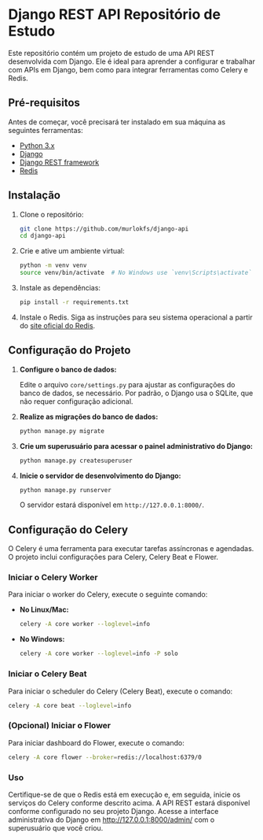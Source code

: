 # Django REST API Repositório de Estudo

Este repositório contém um projeto de estudo de uma API REST desenvolvida com Django. Ele é ideal para aprender a configurar e trabalhar com APIs em Django, bem como para integrar ferramentas como Celery e Redis.

## Pré-requisitos

Antes de começar, você precisará ter instalado em sua máquina as seguintes ferramentas:

- [Python 3.x](https://www.python.org/downloads/)
- [Django](https://www.djangoproject.com/)
- [Django REST framework](https://www.django-rest-framework.org/)
- [Redis](https://redis.io/download)

## Instalação

1. Clone o repositório:
    ```bash
    git clone https://github.com/murlokfs/django-api
    cd django-api
    ```

2. Crie e ative um ambiente virtual:
    ```bash
    python -m venv venv
    source venv/bin/activate  # No Windows use `venv\Scripts\activate`
    ```

3. Instale as dependências:
    ```bash
    pip install -r requirements.txt
    ```

4. Instale o Redis. Siga as instruções para seu sistema operacional a partir do [site oficial do Redis](https://redis.io/download).

## Configuração do Projeto

1. **Configure o banco de dados:**

   Edite o arquivo `core/settings.py` para ajustar as configurações do banco de dados, se necessário. Por padrão, o Django usa o SQLite, que não requer configuração adicional.

2. **Realize as migrações do banco de dados:**

    ```bash
    python manage.py migrate
    ```

3. **Crie um superusuário para acessar o painel administrativo do Django:**

    ```bash
    python manage.py createsuperuser
    ```

4. **Inicie o servidor de desenvolvimento do Django:**

    ```bash
    python manage.py runserver
    ```

   O servidor estará disponível em `http://127.0.0.1:8000/`.

## Configuração do Celery

O Celery é uma ferramenta para executar tarefas assíncronas e agendadas. O projeto inclui configurações para Celery, Celery Beat e Flower.

### Iniciar o Celery Worker

Para iniciar o worker do Celery, execute o seguinte comando:

- **No Linux/Mac:**
    ```bash
    celery -A core worker --loglevel=info
    ```

- **No Windows:**
    ```bash
    celery -A core worker --loglevel=info -P solo
    ```

### Iniciar o Celery Beat

Para iniciar o scheduler do Celery (Celery Beat), execute o comando:

```bash
celery -A core beat --loglevel=info
```

### (Opcional) Iniciar o Flower

Para iniciar dashboard do Flower, execute o comando:

```bash
celery -A core flower --broker=redis://localhost:6379/0
```

### Uso
Certifique-se de que o Redis está em execução e, em seguida, inicie os serviços do Celery conforme descrito acima. A API REST estará disponível conforme configurado no seu projeto Django. Acesse a interface administrativa do Django em http://127.0.0.1:8000/admin/ com o superusuário que você criou.
